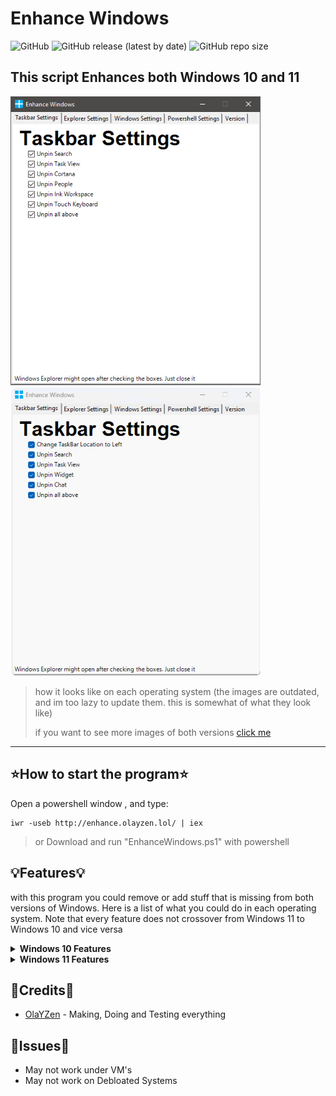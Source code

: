 # **Enhance Windows**
![GitHub](https://img.shields.io/github/license/OlaYZen/Enhance-Windows?color=gree&style=for-the-badge)
![GitHub release (latest by date)](https://img.shields.io/github/v/release/OlaYZen/Enhance-Windows?style=for-the-badge)
![GitHub repo size](https://img.shields.io/github/repo-size/OlaYZen/Enhance-Windows?color=orange&style=for-the-badge)

This script Enhances both Windows 10 and 11 
---


<img src="./Images/Windows%2010/Win%2010%201.png" alt="Win 10 Img" width="400"/><img src="./Images/Windows%2011/Win%2011%201.png" alt="Win 11 Img" width="400"/>
> how it looks like on each operating system (the images are outdated, and im too lazy to update them. this is somewhat of what they look like)
> 
> if you want to see more images of both versions [click me](https://github.com/OlaYZen/Enhance-Windows/wiki/Compare-Win10-vs-Win11)

---
## ⭐**How to start the program**⭐

Open a powershell window , and type: 
```
iwr -useb http://enhance.olayzen.lol/ | iex
```
> or Download and run "EnhanceWindows.ps1" with powershell

## 💡Features💡
with this program you could remove or add stuff that is missing from both versions of Windows. Here is a list of what you could do in each operating system. Note that every feature does not crossover from Windows 11 to Windows 10 and vice versa

<details>
 <summary><b>Windows 10 Features</b></summary>

    - Taskbar settings
    - Windows Explorer settings
    - Debloat Windows 10
    - Installing Programs
    - Windows and Program Updates
    - Taskbar Clock Display Seconds
    - Remove Aero Shake
 </details>

<details>
 <summary><b>Windows 11 Features</b></summary>

    - Windows 10 Right Click
    - Windows 11 Start menu adjustments
    - Fix Taskbar pinned apps and location
    - Windows Explorer settings
    - Debloat Windows 11
    - Windows Explorer tabs before release
    - Installing Programs
    - Windows and Program Updates
    - Remove Aero Shake
 </details>

## 📍Credits📍
- [OlaYZen](https://github.com/OlaYZen) - Making, Doing and Testing everything

## 🤔Issues🤔
- May not work under VM's
- May not work on Debloated Systems
